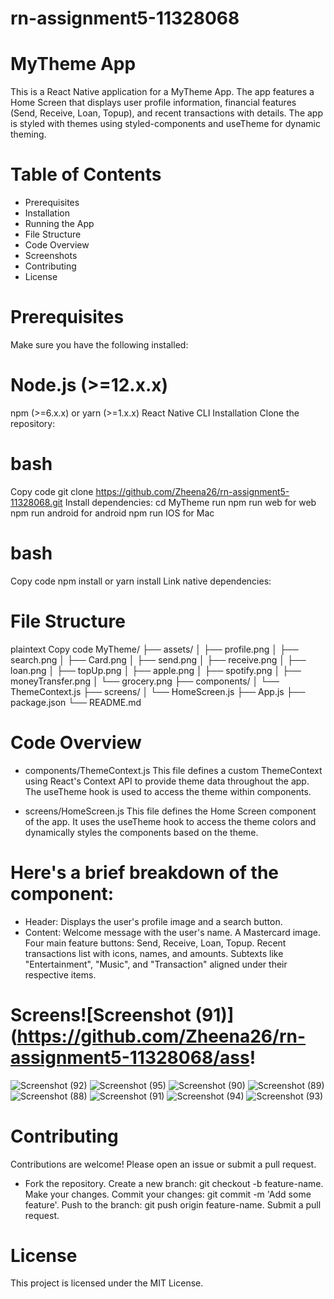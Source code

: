 # rn-assignment5-11328068

# MyTheme App
This is a React Native application for a MyTheme App. The app features a Home Screen that displays user profile information, financial features (Send, Receive, Loan, Topup), and recent transactions with details. The app is styled with themes using styled-components and useTheme for dynamic theming.

# Table of Contents
* Prerequisites
* Installation
* Running the App
* File Structure
* Code Overview
* Screenshots
* Contributing
* License

# Prerequisites
Make sure you have the following installed:

# Node.js (>=12.x.x)
npm (>=6.x.x) or yarn (>=1.x.x)
React Native CLI
Installation
Clone the repository:

# bash
Copy code
git clone https://github.com/Zheena26/rn-assignment5-11328068.git
Install dependencies:
cd MyTheme
run npm run web for web
npm run android for android
npm run IOS for Mac

# bash
Copy code
npm install
 or
yarn install
Link native dependencies:

# File Structure
plaintext
Copy code
MyTheme/
├── assets/
│   ├── profile.png
│   ├── search.png
│   ├── Card.png
│   ├── send.png
│   ├── receive.png
│   ├── loan.png
│   ├── topUp.png
│   ├── apple.png
│   ├── spotify.png
│   ├── moneyTransfer.png
│   └── grocery.png
├── components/
│   └── ThemeContext.js
├── screens/
│   └── HomeScreen.js
├── App.js
├── package.json
└── README.md

# Code Overview
* components/ThemeContext.js
This file defines a custom ThemeContext using React's Context API to provide theme data throughout the app. The useTheme hook is used to access the theme within components.

* screens/HomeScreen.js
This file defines the Home Screen component of the app. It uses the useTheme hook to access the theme colors and dynamically styles the components based on the theme.

# Here's a brief breakdown of the component:

* Header: Displays the user's profile image and a search button.
* Content:
Welcome message with the user's name.
A Mastercard image.
Four main feature buttons: Send, Receive, Loan, Topup.
Recent transactions list with icons, names, and amounts.
Subtexts like "Entertainment", "Music", and "Transaction" aligned under their respective items.

# Screens![Screenshot (91)](https://github.com/Zheena26/rn-assignment5-11328068/ass!
![Screenshot (92)](https://github.com/Zheena26/rn-assignment5-11328068/assets/169994345/231a2328-f123-4e7e-bdbd-7960d598ba13)
![Screenshot (95)](https://github.com/Zheena26/rn-assignment5-11328068/assets/169994345/bdca5921-2b01-4cfd-82ee-8b258bcd464e)
![Screenshot (90)](https://github.com/Zheena26/rn-assignment5-11328068/assets/169994345/29be7afc-752c-42c7-acc9-700c5d8e84cf)
![Screenshot (89)](https://github.com/Zheena26/rn-assignment5-11328068/assets/169994345/2771eb94-fd1e-4161-97b7-2a6d6f5510a8)
![Screenshot (88)](https://github.com/Zheena26/rn-assignment5-11328068/assets/169994345/cee9b46c-29a3-4898-9efd-cf4d1df2140b)
![Screenshot (91)](https://github.com/Zheena26/rn-assignment5-11328068/assets/169994345/35b83fc0-26d5-4eef-b840-f2a20fd050f2)
![Screenshot (94)](https://github.com/Zheena26/rn-assignment5-11328068/assets/169994345/5e36736c-c148-421c-819d-5d60fea092d6)
![Screenshot (93)](https://github.com/Zheena26/rn-assignment5-11328068/assets/169994345/9e1d4d97-7679-4ca2-ab7e-5d1599115c00)



# Contributing
Contributions are welcome! Please open an issue or submit a pull request.

* Fork the repository.
Create a new branch: git checkout -b feature-name.
Make your changes.
Commit your changes: git commit -m 'Add some feature'.
Push to the branch: git push origin feature-name.
Submit a pull request.

# License
This project is licensed under the MIT License.
